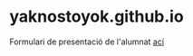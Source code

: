 # yaknostoyok.github.io

Formulari de presentació de l'alumnat [ací](https://forms.gle/S62PVQTLx1aWfivS9)

